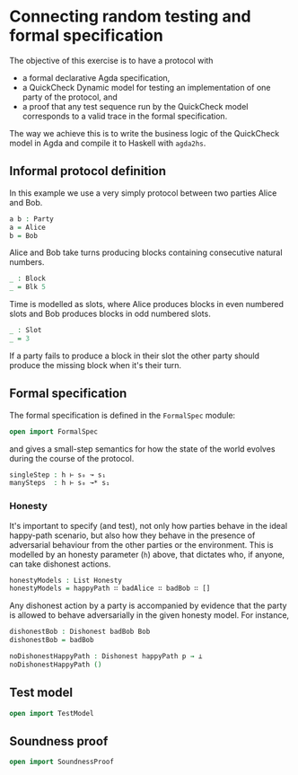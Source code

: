 
<!--
```agda
module Overview where

open import Agda.Builtin.List
open import Data.Empty using (⊥)
open import CommonTypes

postulate
  no-def : {A : Set} → A
```
-->

# Connecting random testing and formal specification

The objective of this exercise is to have a protocol with

- a formal declarative Agda specification,
- a QuickCheck Dynamic model for testing an implementation of one
  party of the protocol, and
- a proof that any test sequence run by the QuickCheck model
  corresponds to a valid trace in the formal specification.

The way we achieve this is to write the business logic of the
QuickCheck model in Agda and compile it to Haskell with `agda2hs`.

## Informal protocol definition

In this example we use a very simply protocol between two parties
Alice and Bob.

```agda
a b : Party
a = Alice
b = Bob
```

Alice and Bob take turns producing blocks containing consecutive
natural numbers.

```agda
_ : Block
_ = Blk 5
```

Time is modelled as slots, where Alice produces blocks in even numbered
slots and Bob produces blocks in odd numbered slots.

```agda
_ : Slot
_ = 3
```

If a party fails to produce a block in their slot the other party should produce
the missing block when it's their turn.

## Formal specification

The formal specification is defined in the `FormalSpec` module:

```agda
open import FormalSpec
```

and gives a small-step semantics for how the state of the world evolves during the
course of the protocol.

```agda
singleStep : h ⊢ s₀ ↝ s₁
manySteps  : h ⊢ s₀ ↝* s₁
```

<!--
```agda
singleStep = no-def
manySteps = no-def
```
-->

### Honesty

It's important to specify (and test), not only how parties behave in
the ideal happy-path scenario, but also how they behave in the
presence of adversarial behaviour from the other parties or the
environment. This is modelled by an honesty parameter (`h`) above,
that dictates who, if anyone, can take dishonest actions.

```agda
honestyModels : List Honesty
honestyModels = happyPath ∷ badAlice ∷ badBob ∷ []
```

Any dishonest action by a party is accompanied by evidence that the
party is allowed to behave adversarially in the given honesty
model. For instance,

```agda
dishonestBob : Dishonest badBob Bob
dishonestBob = badBob

noDishonestHappyPath : Dishonest happyPath p → ⊥
noDishonestHappyPath ()
```

## Test model

```agda
open import TestModel
```

## Soundness proof

```agda
open import SoundnessProof
```
